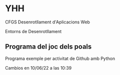 # YHH

CFGS Desenrotllament d'Aplicacions Web

Entorns de Desenrotllament

## Programa del joc dels poals

Programa exemple per activitat de Github amb Python

Cambios en 10/06/22 a las 10:39
